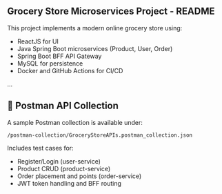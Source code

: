 ## Grocery Store Microservices Project - README

This project implements a modern online grocery store using:

- ReactJS for UI
- Java Spring Boot microservices (Product, User, Order)
- Spring Boot BFF API Gateway
- MySQL for persistence
- Docker and GitHub Actions for CI/CD

...

## 📮 Postman API Collection

A sample Postman collection is available under:

```
/postman-collection/GroceryStoreAPIs.postman_collection.json
```

Includes test cases for:

- Register/Login (user-service)
- Product CRUD (product-service)
- Order placement and points (order-service)
- JWT token handling and BFF routing
